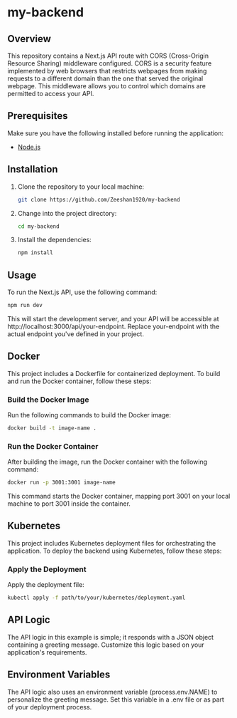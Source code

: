 # my-backend

## Overview

This repository contains a Next.js API route with CORS (Cross-Origin Resource Sharing) middleware configured. CORS is a security feature implemented by web browsers that restricts webpages from making requests to a different domain than the one that served the original webpage. This middleware allows you to control which domains are permitted to access your API.

## Prerequisites

Make sure you have the following installed before running the application:
- [Node.js](https://nodejs.org/en)

## Installation

1. Clone the repository to your local machine:
    ```bash
    git clone https://github.com/Zeeshan1920/my-backend
    ```

2. Change into the project directory:
    ```bash
    cd my-backend
    ```

3. Install the dependencies:
    ```bash
    npm install
    ```

## Usage

To run the Next.js API, use the following command:
```bash
npm run dev
```
This will start the development server, and your API will be accessible at http://localhost:3000/api/your-endpoint. Replace your-endpoint with the actual endpoint you've defined in your project.

## Docker

This project includes a Dockerfile for containerized deployment. To build and run the Docker container, follow these steps:

### Build the Docker Image

Run the following commands to build the Docker image:

```bash
docker build -t image-name .
```
### Run the Docker Container
After building the image, run the Docker container with the following command:

```bash
docker run -p 3001:3001 image-name
```
This command starts the Docker container, mapping port 3001 on your local machine to port 3001 inside the container.

## Kubernetes

This project includes Kubernetes deployment files for orchestrating the application. To deploy the backend using Kubernetes, follow these steps:

### Apply the Deployment

Apply the deployment file:

```bash
kubectl apply -f path/to/your/kubernetes/deployment.yaml
```

## API Logic
The API logic in this example is simple; it responds with a JSON object containing a greeting message. Customize this logic based on your application's requirements.

## Environment Variables
The API logic also uses an environment variable (process.env.NAME) to personalize the greeting message. Set this variable in a .env file or as part of your deployment process.
